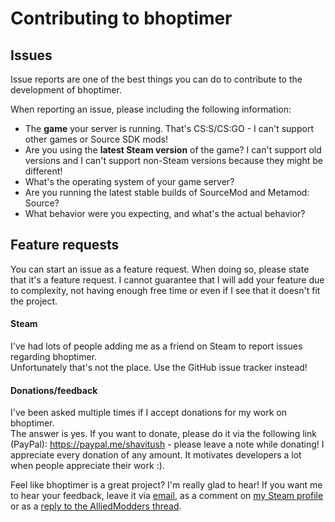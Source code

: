 # Contributing to bhoptimer

## Issues
Issue reports are one of the best things you can do to contribute to the development of bhoptimer.

When reporting an issue, please including the following information:
* The **game** your server is running. That's CS:S/CS:GO - I can't support other games or Source SDK mods!
* Are you using the **latest Steam version** of the game? I can't support old versions and I can't support non-Steam versions because they might be different!
* What's the operating system of your game server?
* Are you running the latest stable builds of SourceMod and Metamod: Source?
* What behavior were you expecting, and what's the actual behavior?

## Feature requests
You can start an issue as a feature request.
When doing so, please state that it's a feature request.
I cannot guarantee that I will add your feature due to complexity, not having enough free time or even if I see that it doesn't fit the project.

#### Steam
I've had lots of people adding me as a friend on Steam to report issues regarding bhoptimer.  
Unfortunately that's not the place. Use the GitHub issue tracker instead!

#### Donations/feedback
I've been asked multiple times if I accept donations for my work on bhoptimer.  
The answer is yes. If you want to donate, please do it via the following link (PayPal): https://paypal.me/shavitush - please leave a note while donating!
I appreciate every donation of any amount. It motivates developers a lot when people appreciate their work :).

Feel like bhoptimer is a great project? I'm really glad to hear! If you want me to hear your feedback, leave it via [email](mailto:the@shav.it), as a comment on [my Steam profile](https://steamcommunity.com/id/abcdullah/) or as a [reply to the AlliedModders thread](https://forums.alliedmods.net/newreply.php?do=newreply&noquote=1&p=2313049).
